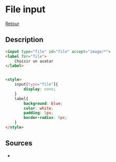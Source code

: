 # File input

[Retour](../readme.md)

## Description

```html
<input type="file" id="file" accept="image/*">
<label for="file">
    Choisir un avatar
</label>


<style>
    input[type="file"]{
        display: none;
    }
    label{
        background: blue;
        color: white;
        padding: 5px;
        border-radius: 5px;
    }
</style>
```

## Sources

* []()